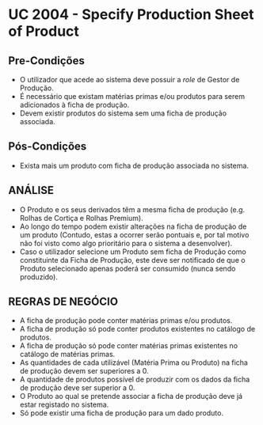 # UC 2004 - Specify Production Sheet of Product

## Pre-Condições ##
* O utilizador que acede ao sistema deve possuir a *role* de Gestor de Produção.
* É necessário que existam matérias primas e/ou produtos para serem adicionados à ficha de produção.
* Devem existir produtos do sistema sem uma ficha de produção associada.

## Pós-Condições ##
* Exista mais um produto com ficha de produção associada no sistema.

## ANÁLISE ##
* O Produto e os seus derivados têm a mesma ficha de produção (e.g. Rolhas de Cortiça e Rolhas Premium).
* Ao longo do tempo podem existir alterações na ficha de produção de um produto (Contudo, estas a ocorrer serão pontuais e, por tal motivo não foi visto como algo prioritário para o sistema a desenvolver).
* Caso o utilizador selecione um Produto sem ficha de Produção como constituinte da Ficha de Produção, este deve ser notificado de que o Produto selecionado apenas poderá ser consumido (nunca sendo produzido).

## REGRAS DE NEGÓCIO ##
* A ficha de produção pode conter matérias primas e/ou produtos.
* A ficha de produção só pode conter produtos existentes no catálogo de produtos.
* A ficha de produção só pode conter matérias primas existentes no catálogo de matérias primas.
* As quantidades de cada utilizável (Matéria Prima ou Produto) na ficha de produção devem ser superiores a 0.
* A quantidade de produtos possível de produzir com os dados da ficha de produção deve ser superior a 0.
* O Produto ao qual se pretende associar a ficha de produção deve já estar registado no sistema.
* Só pode existir uma ficha de produção para um dado produto.